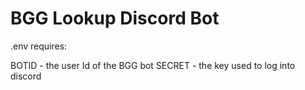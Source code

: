 BGG Lookup Discord Bot
=========================

.env requires:

BOTID - the user Id of the BGG bot
SECRET - the key used to log into discord